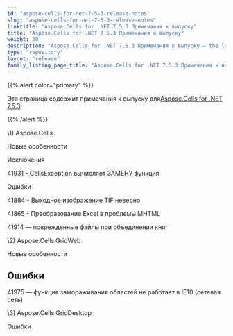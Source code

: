 ```yaml
---
id: "aspose-cells-for-net-7-5-3-release-notes"
slug: "aspose-cells-for-net-7-5-3-release-notes"
linktitle: "Aspose.Cells for .NET 7.5.3 Примечания к выпуску"
title: "Aspose.Cells for .NET 7.5.3 Примечания к выпуску"
weight: 30
description: "Aspose.Cells for .NET 7.5.3 Примечания к выпуску – the latest updates and fixes."
type: "repository"
layout: "release"
family_listing_page_title: "Aspose.Cells for .NET 7.5.3 Примечания к выпуску"
---
```

{{% alert color="primary" %}} 

 Эта страница содержит примечания к выпуску для[Aspose.Cells for .NET 7.5.3](https://releases.aspose.com/cells/net/new-releases/aspose.cells-for-.net-7.5.3/)

{{% /alert %}} 



\1) Aspose.Cells 



 Новые особенности



 Исключения

41931 - CellsException вычисляет ЗАМЕНУ
 функция



 Ошибки

 41884 - Выходное изображение TIF неверно

 41865 - Преобразование Excel в проблемы MHTML

41914 — поврежденные файлы при объединении книг



 \2) Aspose.Cells.GridWeb



 Новые особенности


## **Ошибки**
41975 — функция замораживания областей не работает в
 IE10 (сетевая сеть)



\3) Aspose.Cells.GridDesktop



 Ошибки




